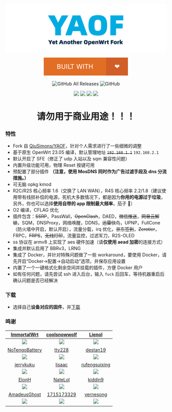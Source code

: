 <p align="center">
<img width="768" src="https://raw.githubusercontent.com/QiuSimons/Others/master/YAOF.png" >
</p>
<p align="center">
<img src="https://github.com/Tired-Fox/cargors/raw/aabd34c/assets/badges/built_with_love.svg">
<p>
<p align="center">
<img alt="GitHub All Releases" src="https://img.shields.io/github/downloads/loonos/YAOF/total?style=for-the-badge">
<img alt="GitHub" src="https://img.shields.io/github/license/loonos/YAOF?style=for-the-badge">
<p>
<p align="center">
<img src="https://github.com/loonos/YAOF/workflows/R2C-OpenWrt/badge.svg">
<img src="https://github.com/loonos/YAOF/workflows/R2S-OpenWrt/badge.svg">
<img src="https://github.com/loonos/YAOF/workflows/R4S-OpenWrt/badge.svg">
<img src="https://github.com/loonos/YAOF/workflows/X86-OpenWrt/badge.svg">
<p>


<h1 align="center">请勿用于商业用途！！！</h1>

### 特性

- Fork 自 [QiuSimons/YAOF](https://github.com/QiuSimons/YAOF)，针对个人需求进行了一些细微的调整
- 基于原生 OpenWrt 23.05 编译，默认管理地址 ~~`192.168.1.1`~~ `192.168.2.1`
- 默认开启了 SFE（修正了 udp 入站以及 sqm 兼容性问题）
- 内置升级功能可用，物理 Reset 按键可用
- 预配置了部分插件 **（注意，使用 MosDNS 同时作为广告过滤手段及 dns 分流措施。）**
- 可无脑 opkg kmod
- R2C/R2S 核心频率 1.6（交换了 LAN WAN），R4S 核心频率 2.2/1.8（建议使用带有线损补偿的电源，死机大多数情况下，都是因为**你用的电源过于垃圾**，另外，你也可以选择**使用自带的 app 限制最大频率**，茄子 🍆）
- O2 编译，CFLAG 优化
- 插件包含：~~SSRP~~，PassWall，~~OpenClash~~，DAED，~~微信推送~~，~~网易云解锁~~，SQM，DNSProxy，网络唤醒，DDNS，~~迅雷快鸟~~，UPNP，FullCone（防火墙中开启，默认开启），流量分载，irq 优化，~~京东签到~~，~~Zerotier~~，FRPC，~~FRPS~~，~~无线打印~~，流量监控，过滤军刀，R2S-OLED
- ss 协议在 armv8 上实现了 aes 硬件加速（请**仅使用 aead 加密**的连接方式）
- 集成并默认启用了 BBRv3，LRNG
- 集成了 Docker，并针对特殊问题做了一些 workaround，要使用 Docker，请先开启“Docker->配置->自动启动”选项，并保存应用设置
- 内置了一个一键格式化剩余空间并挂载的插件，方便 Docker 用户
- 如有任何问题，请先尝试 ssh 进入后台，输入 `fuck` 后回车，等待机器重启后确认问题是否已经解决

### 下载

- 选择自己**设备对应的固件**，并[下载](https://github.com/loonos/YAOF/releases)

### 鸣谢

|               [ImmortalWrt](https://github.com/immortalwrt)               |              [coolsnowwolf](https://github.com/coolsnowwolf)              |                    [Lienol](https://github.com/Lienol)                    |
| :-----------------------------------------------------------------------: | :-----------------------------------------------------------------------: | :-----------------------------------------------------------------------: |
| <img width="60" src="https://avatars.githubusercontent.com/u/53193414"/>  | <img width="60" src="https://avatars.githubusercontent.com/u/31687149" /> | <img width="60" src="https://avatars.githubusercontent.com/u/23146169" /> |
|            [NoTengoBattery](https://github.com/NoTengoBattery)            |                    [tty228](https://github.com/tty228)                    |                  [destan19](https://github.com/destan19)                  |
| <img width="60" src="https://avatars.githubusercontent.com/u/11285513" /> | <img width="60" src="https://avatars.githubusercontent.com/u/33397881" /> | <img width="60" src="https://avatars.githubusercontent.com/u/3950091" />  |
|                 [jerrykuku](https://github.com/jerrykuku)                 |                    [lisaac](https://github.com/lisaac)                    |             [rufengsuixing](https://github.com/rufengsuixing)             |
| <img width="60" src="https://avatars.githubusercontent.com/u/9485680" />  | <img width="60" src="https://avatars.githubusercontent.com/u/3320969" />  | <img width="60" src="https://avatars.githubusercontent.com/u/22387141" /> |
|                     [ElonH](https://github.com/ElonH)                     |                   [NateLol](https://github.com/NateLol)                   |                   [kiddin9](https://github.com/kiddin9)                   |
| <img width="60" src="https://avatars.githubusercontent.com/u/32666230" /> | <img width="60" src="https://avatars.githubusercontent.com/u/5166306" />  | <img width="60" src="https://avatars.githubusercontent.com/u/48883331" /> |
|              [AmadeusGhost](https://github.com/AmadeusGhost)              |                [1715173329](https://github.com/1715173329)                |                 [vernesong](https://github.com/vernesong)                 |
| <img width="60" src="https://avatars.githubusercontent.com/u/42570690" /> | <img width="60" src="https://avatars.githubusercontent.com/u/22235437" /> | <img width="60" src="https://avatars.githubusercontent.com/u/42875168" /> |
